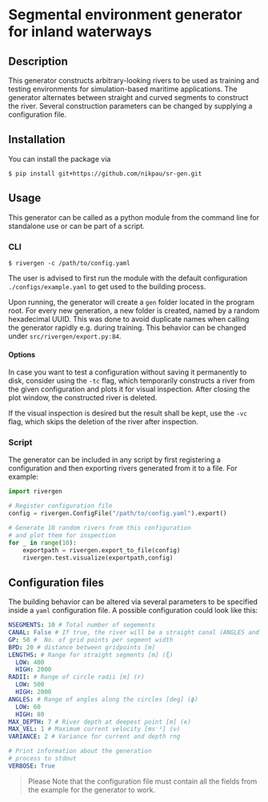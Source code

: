 # Segmental environment generator for inland waterways

## Description

This generator constructs arbitrary-looking rivers to be used as training and testing environments for simulation-based maritime applications. The generator alternates between straight and curved segments to construct the river. Several construction parameters can be changed by supplying a configuration file.

## Installation

You can install the package via

```console
$ pip install git+https://github.com/nikpau/sr-gen.git
```

## Usage

This generator can be called as a python module from the command line for standalone use or can be part of a script.

### CLI
```console
$ rivergen -c /path/to/config.yaml
```
The user is advised to first run the module with the default configuration `./configs/example.yaml` to get used to the building process.

Upon running, the generator will create a `gen` folder located in the program root. For every new generation, a new folder is created, named by a random hexadecimal UUID. This was done to avoid duplicate names when calling the generator rapidly e.g. during training. This behavior can be changed under `src/rivergen/export.py:84`.

#### Options

In case you want to test a configuration without saving it permanently to disk, consider using the `-tc` flag, which temporarily constructs a river from the given configuration and plots it for visual inspection. After closing the plot window, the constructed river is deleted.

If the visual inspection is desired but the result shall be kept, use the `-vc` flag, which skips the deletion of the river after inspection.

### Script

The generator can be included in any script by first registering a configuration and then exporting rivers generated from it to a file. For example:

```python
import rivergen

# Register configuration file
config = rivergen.ConfigFile("/path/to/config.yaml").export()

# Generate 10 random rivers from this configuration
# and plot them for inspection
for _ in range(10):
    exportpath = rivergen.export_to_file(config)
    rivergen.test.visualize(exportpath,config)


```

## Configuration files

The building behavior can be altered via several parameters to be specified inside a `yaml` configuration file. A possible configuration could look like this:

```yaml
NSEGMENTS: 10 # Total number of segements
CANAL: False # If true, the river will be a straight canal (ANGLES and RADII will be ignored)
GP: 50 #  No. of grid points per segment width
BPD: 20 # distance between gridpoints [m]
LENGTHS: # Range for straight segments [m] (ξ)
  LOW: 400
  HIGH: 2000
RADII: # Range of circle radii [m] (r)
  LOW: 500
  HIGH: 2000
ANGLES: # Range of angles along the circles [deg] (ϕ)
  LOW: 60
  HIGH: 80
MAX_DEPTH: 7 # River depth at deepest point [m] (κ)
MAX_VEL: 1 # Maximum current velocity [ms⁻¹] (ν)
VARIANCE: 2 # Variance for current and depth rng

# Print information about the generation 
# process to stdout
VERBOSE: True
```
> Please Note that the configuration file must contain all the fields from the example for the generator to work.

